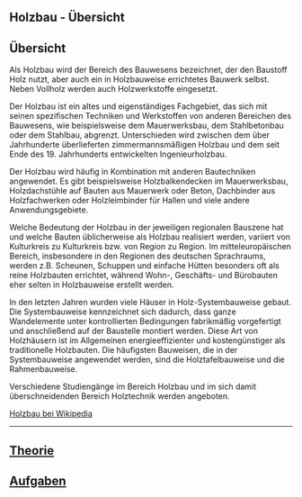 
Holzbau - Übersicht
---
## Übersicht

Als Holzbau wird der Bereich des Bauwesens bezeichnet, der den Baustoff Holz nutzt, aber auch ein in Holzbauweise errichtetes Bauwerk selbst. Neben Vollholz werden auch Holzwerkstoffe eingesetzt.

Der Holzbau ist ein altes und eigenständiges Fachgebiet, das sich mit seinen spezifischen Techniken und Werkstoffen von anderen Bereichen des Bauwesens, wie beispielsweise dem Mauerwerksbau, dem Stahlbetonbau oder dem Stahlbau, abgrenzt. Unterschieden wird zwischen dem über Jahrhunderte überlieferten zimmermannsmäßigen Holzbau und dem seit Ende des 19. Jahrhunderts entwickelten Ingenieurholzbau.

Der Holzbau wird häufig in Kombination mit anderen Bautechniken angewendet. Es gibt beispielsweise Holzbalkendecken im Mauerwerksbau, Holzdachstühle auf Bauten aus Mauerwerk oder Beton, Dachbinder aus Holzfachwerken oder Holzleimbinder für Hallen und viele andere Anwendungsgebiete.

Welche Bedeutung der Holzbau in der jeweiligen regionalen Bauszene hat und welche Bauten üblicherweise als Holzbau realisiert werden, variiert von Kulturkreis zu Kulturkreis bzw. von Region zu Region. Im mitteleuropäischen Bereich, insbesondere in den Regionen des deutschen Sprachraums, werden z.B. Scheunen, Schuppen und einfache Hütten besonders oft als reine Holzbauten errichtet, während Wohn-, Geschäfts- und Bürobauten eher selten in Holzbauweise erstellt werden.

In den letzten Jahren wurden viele Häuser in Holz-Systembauweise gebaut. Die Systembauweise kennzeichnet sich dadurch, dass ganze Wandelemente unter kontrollierten Bedingungen fabrikmäßig vorgefertigt und anschließend auf der Baustelle montiert werden. Diese Art von Holzhäusern ist im Allgemeinen energieeffizienter und kostengünstiger als traditionelle Holzbauten. Die häufigsten Bauweisen, die in der Systembauweise angewendet werden, sind die Holztafelbauweise und die Rahmenbauweise.

Verschiedene Studiengänge im Bereich Holzbau und im sich damit überschneidenden Bereich Holztechnik werden angeboten.

[Holzbau bei Wikipedia](https://de.wikipedia.org/wiki/Holzbau)

---
## [Theorie](theorie.md)
## [Aufgaben](aufgaben.md)
